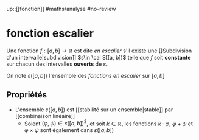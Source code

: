 up::[[fonction]]
#maths/analyse #no-review 
# fonction escalier
Une fonction $f:[a, b]\rightarrow\mathbb{R}$ est dite _en escalier_ s'il existe une [[Subdivision d'un intervalle|subdivision]] $s\in \cal S([a, b])$ telle que $f$ soit **constante** sur chacun des intervalles **ouverts** de $s$.

On note $\varepsilon([a, b])$ l'ensemble des _fonctions en escalier_ sur $[a, b ]$


## Propriétés

 - L'ensemble $\varepsilon([a, b])$ est [[stabilité sur un ensemble|stable]] par [[combinaison linéaire]]
     - Soient $(\varphi, \psi)\in\varepsilon([a,b])^2$, et soit $k\in\mathbb{R}$, les fonctions $k\cdot\varphi$, $\varphi+\psi$ et $\varphi\times\psi$ sont également dans $\varepsilon([a,b])$


